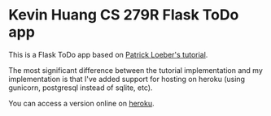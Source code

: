 # Kevin Huang CS 279R Flask ToDo app

This is a Flask ToDo app based on [Patrick Loeber's tutorial](https://www.python-engineer.com/posts/flask-todo-app/).

The most significant difference between the tutorial implementation and my implementation is that I've added support for hosting on heroku (using gunicorn, postgresql instead of sqlite, etc).

You can access a version online on [heroku](https://kevyhuang-cs279-flask-todo-app.herokuapp.com/).
